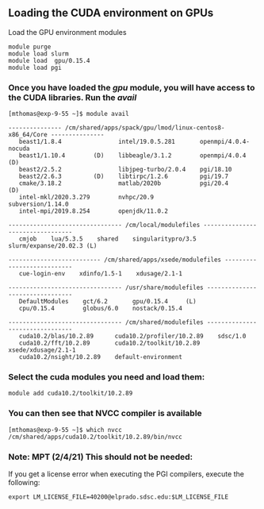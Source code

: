 ## Loading the CUDA environment on GPUs

Load the GPU environment modules

```
module purge
module load slurm
module load  gpu/0.15.4
module load pgi

```
### Once you have loaded the *gpu* module, you will have access to the CUDA libraries. Run the *avail*
```
[mthomas@exp-9-55 ~]$ module avail

--------------- /cm/shared/apps/spack/gpu/lmod/linux-centos8-x86_64/Core ---------------
   beast1/1.8.4                intel/19.0.5.281       openmpi/4.0.4-nocuda
   beast1/1.10.4        (D)    libbeagle/3.1.2        openmpi/4.0.4        (D)
   beast2/2.5.2                libjpeg-turbo/2.0.4    pgi/18.10
   beast2/2.6.3         (D)    libtirpc/1.2.6         pgi/19.7
   cmake/3.18.2                matlab/2020b           pgi/20.4             (D)
   intel-mkl/2020.3.279        nvhpc/20.9             subversion/1.14.0
   intel-mpi/2019.8.254        openjdk/11.0.2

-------------------------------- /cm/local/modulefiles ---------------------------------
   cmjob    lua/5.3.5    shared    singularitypro/3.5    slurm/expanse/20.02.3 (L)

-------------------------- /cm/shared/apps/xsede/modulefiles ---------------------------
   cue-login-env    xdinfo/1.5-1    xdusage/2.1-1

-------------------------------- /usr/share/modulefiles --------------------------------
   DefaultModules    gct/6.2       gpu/0.15.4     (L)
   cpu/0.15.4        globus/6.0    nostack/0.15.4

-------------------------------- /cm/shared/modulefiles --------------------------------
   cuda10.2/blas/10.2.89      cuda10.2/profiler/10.2.89    sdsc/1.0
   cuda10.2/fft/10.2.89       cuda10.2/toolkit/10.2.89     xsede/xdusage/2.1-1
   cuda10.2/nsight/10.2.89    default-environment

```
### Select the cuda modules you need and load them:
```
module add cuda10.2/toolkit/10.2.89 
```
### You can then see that NVCC compiler is available

```
[mthomas@exp-9-55 ~]$ which nvcc
/cm/shared/apps/cuda10.2/toolkit/10.2.89/bin/nvcc
```


### Note: MPT (2/4/21) This should not be needed:
If you get a license error when executing the PGI compilers, execute the following:
```
export LM_LICENSE_FILE=40200@elprado.sdsc.edu:$LM_LICENSE_FILE
```

